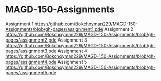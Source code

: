 # MAGD-150-Assignments
Assignment 1
https://github.com/Bokchoyman229/MAGD-150-Assignments/blob/gh-pages/assignment1.pde
Assignment 2
https://github.com/Bokchoyman229/MAGD-150-Assignments/blob/gh-pages/assignment2.pde
Assignment 3
https://github.com/Bokchoyman229/MAGD-150-Assignments/blob/gh-pages/assignment3.pde
Assignment 4
https://github.com/Bokchoyman229/MAGD-150-Assignments/blob/gh-pages/assignment4.pde
Assignment 5
https://github.com/Bokchoyman229/MAGD-150-Assignments/blob/gh-pages/assignment5.pde
